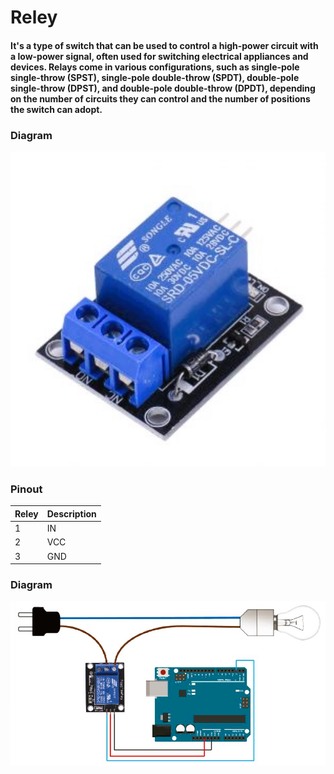 # Reley

#### It's a type of switch that can be used to control a high-power circuit with a low-power signal, often used for switching electrical appliances and devices. Relays come in various configurations, such as single-pole single-throw (SPST), single-pole double-throw (SPDT), double-pole single-throw (DPST), and double-pole double-throw (DPDT), depending on the number of circuits they can control and the number of positions the switch can adopt.

### Diagram
<img src="https://github.com/GDS2005/arduino/blob/main/reley/module.jpg" alt="reley Module" width="600"/>

### Pinout
| Reley | Description |
| --- | --- |
| 1 | IN |
| 2 | VCC |
| 3 | GND |

### Diagram
<img src="https://github.com/GDS2005/arduino/blob/main/reley/circuit.jpg" alt="reley Circuit" width="600"/>